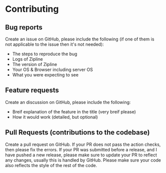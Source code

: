 # Contributing

## Bug reports

Create an issue on GitHub, please include the following (if one of them is not applicable to the issue then it's not needed):

- The steps to reproduce the bug
- Logs of Zipline
- The version of Zipline
- Your OS & Browser including server OS
- What you were expecting to see

## Feature requests

Create an discussion on GitHub, please include the following:

- Breif explanation of the feature in the title (very breif please)
- How it would work (detailed, but optional)

## Pull Requests (contributions to the codebase)

Create a pull request on GitHub. If your PR does not pass the action checks, then please fix the errors. If your PR was submitted before a release, and I have pushed a new release, please make sure to update your PR to reflect any changes, usually this is handled by GitHub.
Please make sure your code also reflects the style of the rest of the code.
